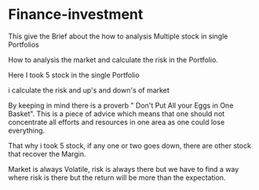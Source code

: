 # Finance-investment
This give the Brief about the how to analysis Multiple stock in single Portfolios 

How to analysis the market and calculate the risk in the Portfolio.

Here I took 5 stock in the single Portfolio

i calculate the risk and up's and down's of market 

By keeping in mind there is a proverb " Don't Put All your Eggs in One Basket". 
This is a piece of advice which means that one should not concentrate all efforts and resources in one area as one could lose everything.   

That why i took 5 stock, if any one or two goes down, there are other stock that recover the Margin.

Market is always Volatile, risk is always there but we have to find a way where risk is there but the return will be more than the expectation.
